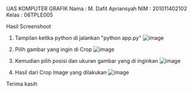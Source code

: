 UAS KOMPUTER GRAFIK
Nama : M. Dafit Apriansyah
NIM : 201011402102
Kelas : 06TPLE005

Hasil Screenshoot
1. Tampilan ketika python di jalankan "python app.py"
   ![image](https://github.com/mdafitapriansyah/UAS-Komputer-Grafik/assets/121091829/54c81b58-d131-46cd-a18a-5b07805b73f2)
2. Pilih gambar yang ingin di Crop
   ![image](https://github.com/mdafitapriansyah/UAS-Komputer-Grafik/assets/121091829/9eec2511-1f80-4d22-b43f-9386eb252ad1)
3. Kemudian pilih posisi dan ukuran gambar yang di inginkan
   ![image](https://github.com/mdafitapriansyah/UAS-Komputer-Grafik/assets/121091829/9dfc0dce-1982-4be9-acbb-c15d429a89ff)

4. Hasil dari Crop Image yang dilakukan
   ![image](https://github.com/mdafitapriansyah/UAS-Komputer-Grafik/assets/121091829/67c5e7a7-bb29-4220-9f67-5e992cab29e1)

Terima kasih

